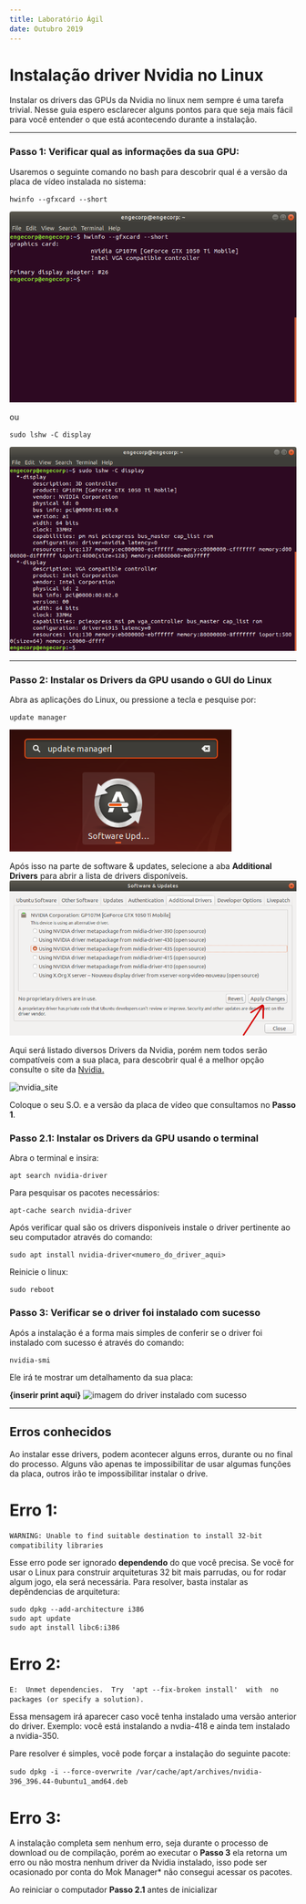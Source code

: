 ```yaml
---
title: Laboratório Ágil
date: Outubro 2019
---
```


Instalação driver Nvidia no Linux
===

Instalar os drivers das GPUs da Nvidia no linux nem sempre é uma tarefa trivial. Nesse guia espero esclarecer alguns pontos para que seja mais fácil para você entender o que está acontecendo durante a instalação.

---

### Passo 1: Verificar qual as informações da sua GPU:

Usaremos o seguinte comando no bash para descobrir qual é a versão da placa de vídeo instalada no sistema:

```
hwinfo --gfxcard --short
```

![hwinfo](images/hardware_check_hwinfo.png)

ou

``` 
sudo lshw -C display
``` 
![lshw](images/hardware_check_lshw.png.png)

---

### Passo 2: Instalar os Drivers da GPU usando o GUI do Linux

Abra as aplicações do Linux, ou pressione a tecla e pesquise por: 
```
update manager
```
![software_e update_icon](images/software_e_update_icon_print.png)

Após isso na parte de software & updates, selecione a aba **Additional Drivers** para abrir 
a lista de drivers disponíveis.
![software_e_update_selection](images/software_e_update_selection2.png)

Aqui será listado diversos Drivers da Nvidia, porém nem todos serão compatíveis com a sua placa, para descobrir qual é a melhor opção consulte o site da [Nvidia.](https://www.nvidia.com.br/Download/index.aspx?lang=br)

![nvidia_site](nvidia_site.png)

Coloque o seu S.O. e a versão da placa de vídeo que consultamos no **Passo 1**.

### Passo 2.1: Instalar os Drivers da GPU usando o terminal

Abra o terminal e insira:
```
apt search nvidia-driver
```

Para pesquisar os pacotes necessários: 
```
apt-cache search nvidia-driver
```

Após verificar qual são os drivers disponíveis instale o driver pertinente ao seu computador através do comando: 
```
sudo apt install nvidia-driver<numero_do_driver_aqui>
```

Reinicie o linux:
```
sudo reboot
```

### Passo 3: Verificar se o driver foi instalado com sucesso

Após a instalação é a forma mais simples de conferir se o driver foi instalado com sucesso é através do comando:

</n>

```
nvidia-smi
```

Ele irá te mostrar um detalhamento da sua placa:

**{inserir print aqui}**
![imagem do driver instalado com sucesso](/engcorp/Pictures/imagem.png)

---

## Erros conhecidos

Ao instalar esse drivers, podem acontecer alguns erros, durante ou no final do processo. Alguns vão apenas te impossibilitar de usar algumas funções da placa, outros irão te impossibilitar instalar o drive.

# Erro 1:

`WARNING: Unable to find suitable destination to install 32-bit compatibility libraries`

Esse erro pode ser ignorado **dependendo** do que você precisa. Se você for usar o Linux para construir arquiteturas 32 bit mais parrudas, ou for rodar algum jogo, ela será necessária. Para resolver, basta instalar as depêndencias de arquitetura:

```
sudo dpkg --add-architecture i386
sudo apt update
sudo apt install libc6:i386
```
# Erro 2:

`E:  Unmet dependencies.  Try  'apt --fix-broken install'  with  no packages (or specify a solution).`

Essa mensagem irá aparecer caso você tenha instalado uma versão anterior do driver. Exemplo: você está instalando a nvdia-418 e ainda tem instalado a nvidia-350.

Pare resolver é simples, você pode forçar a instalação do seguinte pacote:

`sudo dpkg -i --force-overwrite /var/cache/apt/archives/nvidia-396_396.44-0ubuntu1_amd64.deb`

# Erro 3:

A instalação completa sem nenhum erro, seja durante o processo de download ou de compilação, porém ao executar o **Passo 3** ela retorna um erro ou não mostra nenhum driver da Nvidia instalado, isso pode ser ocasionado por conta do Mok Manager* não consegui acessar os pacotes.

Ao reiniciar o computador **Passo 2.1** antes de inicializar
